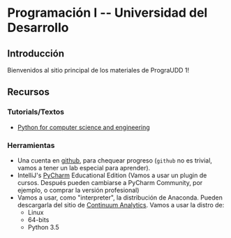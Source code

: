 # Programación I -- Universidad del Desarrollo

## Introducción

Bienvenidos al sitio principal de los materiales de PrograUDD 1!

## Recursos

### Tutorials/Textos

 - [Python for computer science and engineering](http://www.southampton.ac.uk/~fangohr/training/python/pdfs/Python-for-Computational-Science-and-Engineering.pdf)

### Herramientas

 - Una cuenta en [github](github.com), para chequear progreso (`github` no es trivial, vamos a tener un lab especial para aprender).
 - IntelliJ's [PyCharm](https://www.jetbrains.com/pycharm-edu/) Educational Edition (Vamos a usar un plugin de cursos. Después pueden cambiarse a PyCharm Community, por ejemplo, o comprar la versión profesional)
 - Vamos a usar, como "interpreter", la distribución de Anaconda. Pueden descargarla del sitio de [Continuum Analytics](https://www.continuum.io/downloads). Vamos a usar la distro de:
 	+ Linux
 	+ 64-bits
 	+ Python 3.5